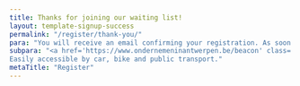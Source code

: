 ```yaml
---
title: Thanks for joining our waiting list!
layout: template-signup-success
permalink: "/register/thank-you/"
para: "You will receive an email confirming your registration. As soon as a spot opens up, we'll let you know!"
subpara: "<a href='https://www.ondernemeninantwerpen.be/beacon' class='c-link'>The beacon</a> is localized in Tolhuis, Sint-Pietersvliet 7, 2000 Antwerpen.
Easily accessible by car, bike and public transport."
metaTitle: "Register"
---
```



